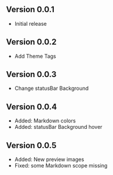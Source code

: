 ## Version 0.0.1

* Initial release

## Version 0.0.2

* Add Theme Tags

## Version 0.0.3

* Change statusBar Background

## Version 0.0.4

* Added: Markdown colors
* Added: statusBar Background hover 

## Version 0.0.5

* Added: New preview images
* Fixed: some Markdown scope missing
 


